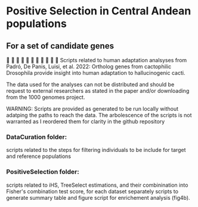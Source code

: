 # Positive Selection in Central Andean populations
## For a set of candidate genes

🌵 🌵 🌵 🌵 🌵 🌵 🌵 🌵 🌵 🌵 🌵
Scripts related to human adaptation analsyses from Padró, De Panis, Luisi, et al. 2022: Ortholog genes from cactophilic Drosophila provide insight into human adaptation to hallucinogenic cacti.

The data used for the analyses can not be distributed and should be request to external researchers as stated in the paper and/or downloading from the 1000 genomes project.

WARNING: Scripts are provided as generated to be run locally without adatping the paths to reach the data.
The arbolescence of the scripts is not warranted as I reordered them for clarity in the github repository

### DataCuration folder: 
scripts related to the steps for filtering individuals to be include for target and reference populations

### PositiveSelection folder:
scripts related to iHS, TreeSelect estimations, and their combinination into Fisher's combination test score, for each dataset separately
scripts to generate summary table and figure
script for enrichement analysis (fig4b).




